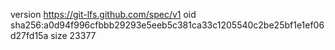 version https://git-lfs.github.com/spec/v1
oid sha256:a0d94f996cfbbb29293e5eeb5c381ca33c1205540c2be25bf1e1ef06d27fd15a
size 23377
